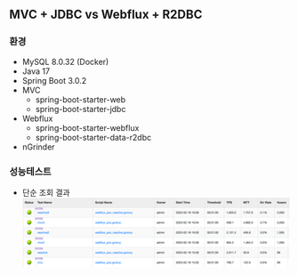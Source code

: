 
## MVC + JDBC vs Webflux + R2DBC

### 환경

- MySQL 8.0.32 (Docker)
- Java 17
- Spring Boot 3.0.2
- MVC
  - spring-boot-starter-web
  - spring-boot-starter-jdbc
- Webflux
  - spring-boot-starter-webflux
  - spring-boot-starter-data-r2dbc
- nGrinder

### 성능테스트

- 단순 조회 결과
![img.png](img/img.png)
